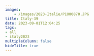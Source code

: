 ```yaml
---
images:
    - /images/2023-Italie/P1000870.JPG
title: Italy-39
date: 2023-09-01T12:04:25
tags:
- all
- italy2023
multipleColumn: false
hideTitle: true
---
```


